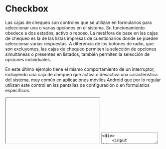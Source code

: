 # Checkbox

Las cajas de chequeo son controles que se utilizan en formularios para seleccionar una o varias opciones en el sistema. Su funcionamiento obedece a dos estados, activo o reposo. La metáfora de base en las cajas de chequeo es la de las listas impresas de cuestionarios donde se pueden seleccionar varias respuestas. A diferencia de los botones de radio, que son excluyentes, las cajas de chequeo permiten la selección de opciones simultáneas o presentes en listados, también permiten la selección de opciones individuales. 

En este último ejemplo tiene el mismo comportamiento de un interruptor, incluyendo una caja de chequeo que activa o desactiva una característica del sistema, muy común en aplicaciones móviles Android que por lo regular utilizan este control en las pantallas de configuración o en formularios específicos.

<iframe class="code-preview" height="145px"></iframe>
<textarea class="code-editor" name="code">
<div>
	<input id="checkbox1" type="checkbox" value="1" name="checkbox" checked="checked">
	<label for="checkbox1"><span></span>Checkbox 1</label>
</div>
<div>
	<input id="checkbox2" type="checkbox" value="2" name="checkbox">
	<label for="checkbox2"><span></span>Checkbox 2</label>
</div>
<div>
	<input id="checkbox3" type="checkbox" value="3" name="checkbox">
	<label for="checkbox3"><span></span>Checkbox 3</label>
</div>
</textarea>